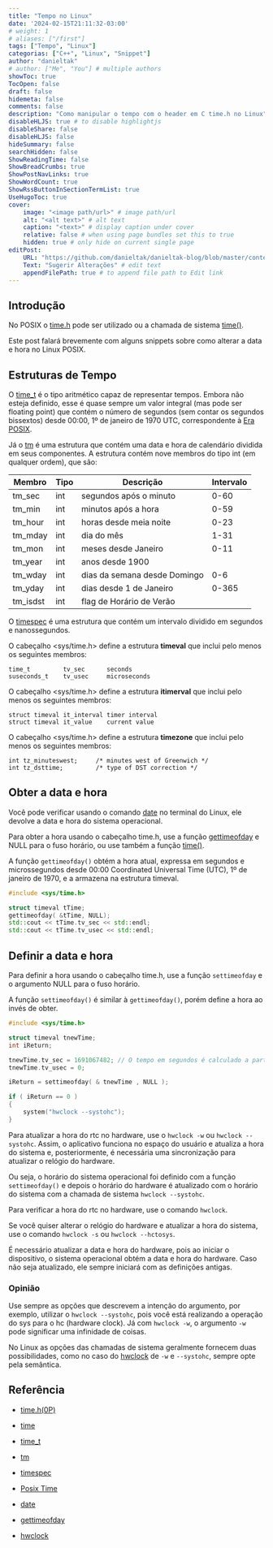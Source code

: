 ```yaml
---
title: "Tempo no Linux"
date: '2024-02-15T21:11:32-03:00'
# weight: 1
# aliases: ["/first"]
tags: ["Tempo", "Linux"]
categorias: ["C++", "Linux", "Snippet"]
author: "danieltak"
# author: ["Me", "You"] # multiple authors
showToc: true
TocOpen: false
draft: false
hidemeta: false
comments: false
description: "Como manipular o tempo com o header em C time.h no Linux"
disableHLJS: true # to disable highlightjs
disableShare: false
disableHLJS: false
hideSummary: false
searchHidden: false
ShowReadingTime: false
ShowBreadCrumbs: true
ShowPostNavLinks: true
ShowWordCount: true
ShowRssButtonInSectionTermList: true
UseHugoToc: true
cover:
    image: "<image path/url>" # image path/url
    alt: "<alt text>" # alt text
    caption: "<text>" # display caption under cover
    relative: false # when using page bundles set this to true
    hidden: true # only hide on current single page
editPost:
    URL: "https://github.com/danieltak/danieltak-blog/blob/master/content"
    Text: "Sugerir Alterações" # edit text
    appendFilePath: true # to append file path to Edit link
---
```


## Introdução

No POSIX o [time.h][1] pode ser utilizado ou a chamada de sistema [time()][2].

Este post falará brevemente com alguns snippets sobre como alterar a data e hora no Linux POSIX.

## Estruturas de Tempo

O [time_t][3] é o tipo aritmético capaz de representar tempos. Embora não esteja definido, esse é quase sempre um valor integral (mas pode ser floating point) que contém o número de segundos (sem contar os segundos bissextos) desde 00:00, 1º de janeiro de 1970 UTC, correspondente à [Era POSIX][5].

Já o [tm][4] é uma estrutura que contém uma data e hora de calendário dividida em seus componentes. A estrutura contém nove membros do tipo int (em qualquer ordem), que são:

| Membro   | Tipo | Descrição                    | Intervalo |
|----------|------|------------------------------|-----------|
| tm_sec   | int  | segundos após o minuto       | 0-60      |
| tm_min   | int  | minutos após a hora          | 0-59      |
| tm_hour  | int  | horas desde meia noite       | 0-23      |
| tm_mday  | int  | dia do mês                   | 1-31      |
| tm_mon   | int  | meses desde Janeiro          | 0-11      |
| tm_year  | int  | anos desde 1900              |           |
| tm_wday  | int  | dias da semana desde Domingo | 0-6       |
| tm_yday  | int  | dias desde 1 de Janeiro      | 0-365     |
| tm_isdst | int  | flag de Horário de Verão     |           |

O [timespec][6] é uma estrutura que contém um intervalo dividido em segundos e nanossegundos.

O cabeçalho <sys/time.h> define a estrutura **timeval** que inclui pelo menos os seguintes membros:

```
time_t         tv_sec      seconds
suseconds_t    tv_usec     microseconds
```

O cabeçalho <sys/time.h> define a estrutura **itimerval** que inclui pelo menos os seguintes membros:

```
struct timeval it_interval timer interval
struct timeval it_value    current value
```

O cabeçalho <sys/time.h> define a estrutura **timezone** que inclui pelo menos os seguintes membros:

```
int tz_minuteswest;     /* minutes west of Greenwich */
int tz_dsttime;         /* type of DST correction */
```

## Obter a data e hora

Você pode verificar usando o comando [date][7] no terminal do Linux, ele devolve a data e hora do sistema operacional.

Para obter a hora usando o cabeçalho time.h, use a função [gettimeofday][8] e NULL para o fuso horário, ou use também a função [time()][2].

A função `gettimeofday()` obtém a hora atual, expressa em segundos e microssegundos desde 00:00 Coordinated Universal Time (UTC), 1º de janeiro de 1970, e a armazena na estrutura timeval.

```cpp
#include <sys/time.h>

struct timeval tTime;
gettimeofday( &tTime, NULL);
std::cout << tTime.tv_sec << std::endl;
std::cout << tTime.tv_usec << std::endl;
```

## Definir a data e hora

Para definir a hora usando o cabeçalho time.h, use a função `settimeofday` e o argumento NULL para o fuso horário.

A função `settimeofday()` é similar à `gettimeofday()`, porém define a hora ao invés de obter.

```cpp
#include <sys/time.h>

struct timeval tnewTime;
int iReturn;

tnewTime.tv_sec = 1691067482; // O tempo em segundos é calculado a partir de alguma classe criada; aqui estamos assumindo um valor de tempo constante.
tnewTime.tv_usec = 0;

iReturn = settimeofday( & tnewTime , NULL );

if ( iReturn == 0 )
{
    system("hwclock --systohc");
}
```

Para atualizar a hora do rtc no hardware, use o `hwclock -w` ou `hwclock --systohc`. Assim, o aplicativo funciona no espaço do usuário e atualiza a hora do sistema e, posteriormente, é necessária uma sincronização para atualizar o relógio do hardware.

Ou seja, o horário do sistema operacional foi definido com a função `settimeofday()` e depois o horário do hardware é atualizado com o horário do sistema com a chamada de sistema `hwclock --systohc`.

Para verificar a hora do rtc no hardware, use o comando `hwclock`.

Se você quiser alterar o relógio do hardware e atualizar a hora do sistema, use o comando `hwclock -s` ou `hwclock --hctosys`.

É necessário atualizar a data e hora do hardware, pois ao iniciar o dispositivo, o sistema operacional obtém a data e hora do hardware. Caso não seja atualizado, ele sempre iniciará com as definições antigas.

### Opinião

Use sempre as opções que descrevem a intenção do argumento, por exemplo, utilizar o `hwclock --systohc`, pois você está realizando a operação do sys para o hc (hardware clock). Já com `hwclock -w`, o argumento `-w` pode significar uma infinidade de coisas.

No Linux as opções das chamadas de sistema geralmente fornecem duas possibilidades, como no caso do [hwclock][9] de `-w` e `--systohc`, sempre opte pela semântica.

## Referência

- [time.h(0P)][1]

[1]: https://man7.org/linux/man-pages/man0/time.h.0p.html

- [time][2]

[2]: https://man7.org/linux/man-pages/man2/time.2.html

- [time_t][3]

[3]: https://en.cppreference.com/w/c/chrono/time_t

- [tm][4]

[4]: https://en.cppreference.com/w/cpp/chrono/c/tm

- [timespec][6]

[6]: https://en.cppreference.com/w/cpp/chrono/c/timespec

- [Posix Time][5]

[5]: https://pt.wikipedia.org/wiki/Era_Unix

- [date][7]

[7]: https://man7.org/linux/man-pages/man1/date.1.html

- [gettimeofday][8]

[8]: https://pubs.opengroup.org/onlinepubs/007908775/xsh/gettimeofday.html

- [hwclock][9]

[9]: https://man7.org/linux/man-pages/man8/hwclock.8.html